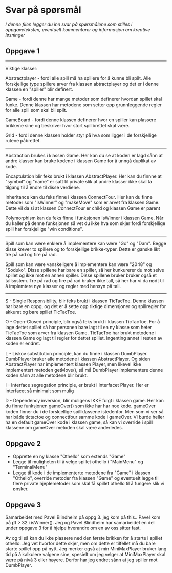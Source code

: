 # Svar på spørsmål

*I denne filen legger du inn svar på spørsmålene som stilles i oppgaveteksten, eventuelt kommentarer og informasjon om kreative løsninger*

   
## Oppgave 1
---------------------------------
Viktige klasser:

Abstractplayer - fordi alle spill må ha spillere for å kunne bli spilt. Alle forskjellige type spillere arver fra klassen abtractplayer og det er i denne klassen en "spiller" blir definert.

Game - fordi denne har mange metoder som definerer hvordan spillet skal funke. Denne klassen har metodene som setter opp grunnleggende regler for alle spill som skal bli spilt.

GameBoard - fordi denne klassen definerer hvor en spiller kan plassere brikkene sine og beskriver hvor stort spillbrettet skal være.

Grid - fordi denne klassen holder styr på hva som ligger i de forskjellige rutene påbrettet.

-------------------------------

Abstraction brukes i klassen Game. Her kan du se at koden er lagd sånn at andre klasser kan bruke kodene i klassen Game for å unngå duplikat av kode.

Encaptulation blir feks brukt i klassen AbstractPlayer. Her kan du finnne at "symbol" og "name" er satt til private slik at andre klasser ikke skal ta tilgang til å endre til disse verdiene.

Inheritance kan du feks finne i klassen ConnectFour. Her kan du finne metoder som "isWinner" og "makeMove" som er arvet fra klassen Game. Dette vil da si at klassen ConnectFour er child og klassen Game er parent

Polymorphism kan du feks finne i funksjonen isWinner i klassen Game. Når du kaller på denne funksjonen så vet du ikke hva som skjer fordi forskjellige spill har forskjellige "win conditions".

-------------------------------

Spill som kan være enklere å implementere kan være "Go" og "Dam". Begge disse krever to spillere og to forskjellige brikke-typer. Dette er ganske likt tre på rad og fire på rad.

Spill som kan være vanskeligere å implementere kan være "2048" og "Soduko". Disse spillene har bare en spiller, så her kunkurerer du mot selve spillet og ikke mot en annen spiller. Disse spillene bruker bruker også et tallsystem. Tre på rad og fire på rad bruker ikke tall, så her har vi da nødt til å implemtere nye klasser og regler med hensyn på tall.

-------------------------------

S - Single Responsibility, blir feks brukt i klassen TicTacToe. Denne klassen har bare en oppg, og det er å sette opp riktige dimensjoner og spillregler for akkurat og bare spillet TicTacToe.

O - Open-Closed principle, blir også feks brukt i klassen TicTacToe. For å lage dettet spillet så har personen bare lagt til en ny klasse som heter TicTacToe som arver fra klassen Game. TicTacToe har brukt metodene i klassen Game og lagt til regler for dettet spillet. Ingenting annet i resten av koden er endret.

L - Liskov substitution principle, kan du finne i klassen DumbPlayer. DumbPlayer bruker alle metodene i klassen AbstractPlayer. Og siden AbstractPlayer har implementert klassen Player, men likevel ikke implementert metoden getMove(), så må DumbPlayer implementere denne koden sånn at alle metodene blir brukt.

I - Interface segregation principle, er brukt i interfacet Player. Her er interfacet så minimalt som mulig

D - Dependency inversion, blir muligens IKKE fulgt i klassen game. Her kan du finne funksjonen gameOver() som ikke har har noe kode. gameOver koden finner du i de forskjellige spillklassene istedenfor. Men som vi ser så har både tictactoe og connectfour samme kode i gameOver. Vi burde heller ha en default gameOver kode i klassen game, så kan vi override i spill klassene om gameOver metoden skal være anderledes.

## Oppgave 2
- Opprette en ny klasse "Othello" som extends "Game"
- Legge til muligheten til å velge spillet othello i "MainMenu" og "TerminalMenu"
- Legge til kode i de implementerte metodene fra "Game" i klassen "Othello", override metoder fra klassen 	"Game" og eventuelt legge til flere private hjeplemetoder som skal få spillet othello til å fungere slik 	 vi ønsker.

## Oppgave 3
Samarbeidet med Pavel Blindheim på oppg 3. jeg kom på this.. Pavel kom på p1 > 32 i isWinner().
Jeg og Pavel Blindheim har samarbeidet en del under oppgave 3 for å hjelpe hverandre om en av oss sitter fast.

Av og til så kan du ikke plassere ned den første brikken for å starte i spillet othello. Jeg vet hvorfor dette skjer, men om dette er tilfellet må du bare starte spillet opp på nytt.
Jeg merker også at min MiniMaxPlayer bruker lang tid på å kalkulere valgene sine, spesielt om jeg velger at MiniMaxPlayer skal være på nivå 3 eller høyere. Derfor har jeg endret sånn at jeg spiller mot DumbPlayer.

